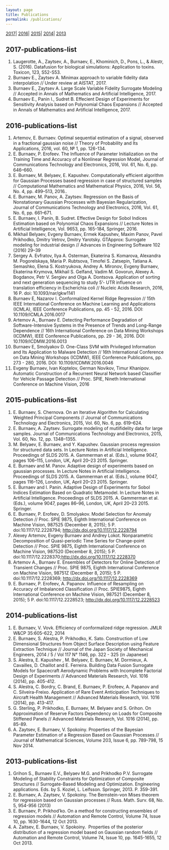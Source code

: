 ```yaml
---
layout: page
title: Publications
permalink: /publications/
---
```


[2017](#2016-publications-list)|
[2016](#2016-publications-list)|
[2015](#2015-publications-list)|
[2014](#2014-publications-list)|
[2013](#2015-publications-list)

## 2017-publications-list
1.	Laugerotte, A., Zaytsev, A., Burnaev, E., Khominich, D., Pons, L., & Alestr, S. (2016). Datafusion for biological simulations: Application to toxins. Toxicon, 123, S52-S53.
2.	Burnaev E., Zaytsev A. Minimax approach to variable fidelity data interpolation // Under review at AISTAT, 2017.
3.	Burnaev E., Zaytsev A. Large Scale Variable Fidelity Surrogate Modeling // Accepted in Annals of Mathematics and Artificial Intelligence, 2017.
4. Burnaev E., Panin I., Sudret B. Effecient Design of Experiments for Sensitivity Analysis based on Polynomial Chaos Expansions // Accepted in Annals of Mathematics and Artificial Intelligence, 2017.

## 2016-publications-list
1.	Artemov, E. Burnaev. Optimal sequential estimation of a signal, observed in a fractional gaussian noise // Theory of Probability and Its Applications, 2016, vol. 60, № 1, pp. 126-134.
2.	E. Burnaev, P. Erofeev. The Influence of Parameter Initialization on the Training Time and Accuracy of a Nonlinear Regression Model, Journal of Communications Technology and Electronics, 2016, Vol. 61, No. 6, pp. 646–660.
3.	E. Burnaev, M. Belyaev, E. Kapushev. Computationally efficient algorithm for Gaussian Processes based regression in case of structured samples // Computational Mathematics and Mathematical Physics, 2016, Vol. 56, No. 4, pp. 499–513, 2016..
4.	E. Burnaev, M. Panov, A. Zaytsev. Regression on the Basis of Nonstationary Gaussian Processes with Bayesian Regularization, Journal of Communications Technology and Electronics, 2016, Vol. 61, No. 6, pp. 661–671.
5.	E. Burnaev, I. Panin, B. Sudret. Effective Design for Sobol Indices Estimation based on Polynomial Chaos Expansions // Lecture Notes in Artificial Intelligence, Vol. 9653, pp. 165-184, Springer, 2016.
6.	Mikhail Belyaev, Evgeny Burnaev, Ermek Kapushev, Maxim Panov, Pavel Prikhodko, Dmitry Vetrov, Dmitry Yarotsky. GTApprox: Surrogate modeling for industrial design // Advances in Engineering Software 102 (2016) 29–39
7.	Sergey A. Evfratov, Ilya A. Osterman, Ekaterina S. Komarova, Alexandra M. Pogorelskaya, Maria P. Rubtsova, Timofei S. Zatsepin, Tatiana A. Semashko, Elena S. Kostryukova, Andrey A. Mironov, Evgeny Burnaev, Ekaterina Krymova, Mikhail S. Gelfand, Vadim M. Govorun, Alexey A. Bogdanov, Petr V. Sergiev and Olga A. Dontsova. Application of sorting and next generation sequencing to study 5’- UTR influence on translation efficiency in Escherichia coli // Nucleic Acids Research, 2016,  16 P. doi: 10.1093/nar/gkw1141
8.	Burnaev E, Nazarov I. Conformalized Kernel Ridge Regression // 15th IEEE International Conference on Machine Learning and Applications (ICMLA), IEEE Conference Publications, pp. 45 - 52, 2016. DOI: 10.1109/ICMLA.2016.0017
9.	Artemov A., Burnaev E. Detecting Performance Degradation of Software-Intensive Systems in the Presence of Trends and Long-Range Dependence // 16th International Conference on Data Mining Workshops (ICDMW), IEEE Conference Publications, pp. 29 - 36, 2016. DOI: 10.1109/ICDMW.2016.0013
10.	Burnaev E, Smolyakov D. One-Class SVM with Privileged Information and Its Application to Malware Detection // 16th International Conference on Data Mining Workshops (ICDMW), IEEE Conference Publications, pp. 273 - 280, 2016. DOI: 10.1109/ICDMW.2016.0046
11.	Evgeny Burnaev, Ivan Koptelov, German Novikov, Timur Khanipov. Automatic Construction of a Recurrent Neural Network based Classifier for Vehicle Passage Detection // Proc. SPIE, Nineth International Conference on Machine Vision, 2016

## 2015-publications-list
1.	E. Burnaev, S. Chernova. On an Iterative Algorithm for Calculating Weighted Principal Components // Journal of Communications Technology and Electronics, 2015, Vol. 60, No. 6, pp. 619–624.
2.	E. Burnaev, A. Zaytsev. Surrogate modeling of mutlifidelity data for large samples. Journal of Communications Technology and Electronics, 2015, Vol. 60, No. 12, pp. 1348–1355.
3.	M. Belyaev, E. Burnaev, and Y. Kapushev. Gaussian process regression for structured data sets. In Lecture Notes in Artificial Intelligence. Proceedings of SLDS 2015. A. Gammerman et al. (Eds.), volume 9047, pages 106–115, London, UK, April 20–23 2015. Springer.
4.	E. Burnaev and M. Panov. Adaptive design of experiments based on gaussian processes. In Lecture Notes in Artificial Intelligence. Proceedings of SLDS 2015. A. Gammerman et al. (Eds.), volume 9047, pages 116–126, London, UK, April 20–23 2015. Springer.
5.	E. Burnaev and I. Panin. Adaptive Design of Experiments for Sobol Indices Estimation Based on Quadratic Metamodel. In Lecture Notes in Artificial Intelligence. Proceedings of SLDS 2015. A. Gammerman et al. (Eds.), volume 9047, pages 86–96, London, UK, April 20–23 2015. Springer.
6.	E. Burnaev, P. Erofeev, D. Smolyakov. Model Selection for Anomaly Detection // Proc. SPIE 9875, Eighth International Conference on Machine Vision, 987525 (December 8, 2015); 5 P. doi:10.1117/12.2228794; http://dx.doi.org/10.1117/12.2228794
7.	Alexey Artemov, Evgeny Burnaev and Andrey Lokot. Nonparametric Decomposition of Quasi-periodic Time Series for Change-point Detection // Proc. SPIE 9875, Eighth International Conference on Machine Vision, 987520 (December 8, 2015); 5 P. doi:10.1117/12.2228370;http://dx.doi.org/10.1117/12.2228370
8.	Artemov A., Burnaev E. Ensembles of Detectors for Online Detection of Transient Changes // Proc. SPIE 9875, Eighth International Conference on Machine Vision, 98751Z (December 8, 2015); 5 P. doi:10.1117/12.2228369; http://dx.doi.org/10.1117/12.2228369
9.	E. Burnaev, P. Erofeev, A. Papanov. Influence of Resampling on Accuracy of Imbalanced Classification // Proc. SPIE9875, Eighth International Conference on Machine Vision, 987521 (December 8, 2015); 5 P. doi:10.1117/12.2228523; http://dx.doi.org/10.1117/12.2228523

## 2014-publications-list
1.	E. Burnaev, V. Vovk. Efficiency of conformalized ridge regression. JMLR W&CP 35:605-622, 2014
2.	E. Burnaev, S. Alestra, P. Prikhodko, K. Sato. Construction of Low Dimensional Structures from Object Surface Description using Feature Extraction Technique // Journal of the Japan Society of Mechanical Engineers, 2014 / 5 / Vol 117 N° 1146, pp. 322 - 325 (in Japanese)    
3.	S. Alestra, E. Kapushev , M. Belyaev, E. Burnaev, M. Dormieux, A. Cavailles, D. Chaillot and E. Ferreira. Building Data Fusion Surrogate Models for Spacecraft Aerodynamic Problems with Incomplete Factorial Design of Experiments // Advanced Materials Research, Vol. 1016 (2014), pp. 405-412.
4.	S. Alestra, C. Bordry, C. Brand, E. Burnaev, P. Erofeev, A. Papanov and C. Silveira-Freixo. Application of Rare Event Anticipation Techniques to Aircraft Health Management // Advanced Materials Research, Vol. 1016 (2014), pp. 413-417.
5.	G. Sterling, P. Prikhodko, E. Burnaev, M. Belyaev and S. Grihon. On Approximation of Reserve Factors Dependency on Loads for Composite Stiffened Panels // Advanced Materials Research, Vol. 1016 (2014), pp. 85-89. 
6.	A. Zaytsev, E. Burnaev, V. Spokoiny. Properties of the Bayesian Parameter Estimation of a Regression Based on Gaussian Processes // Journal of Mathematical Sciences, Volume 203, Issue 6, pp. 789-798, 15 Nov 2014.

## 2013-publications-list
1.	Grihon S., Burnaev E.V., Belyaev M.G. and Prikhodko P.V. Surrogate Modeling of Stability Constraints for Optimization of Composite Structures // Surrogate-Based Modeling and Optimization. Engineering applications. Eds. by S. Koziel, L. Leifsson. Springer, 2013. P. 359-391.
2.	E. Burnaev, A. Zaytsev, V. Spokoiny. The Bernstein-von Mises theorem for regression based on Gaussian processes // Russ. Math. Surv. 68, No. 5, 954-956 (2013)
3.	E. Burnaev, P. Prikhod’ko. On a method for constructing ensembles of regression models // Automation and Remote Control, Volume 74, Issue 10, pp. 1630-1644, 12 Oct 2013.
4.	A. Zaitsev, E. Burnaev, V. Spokoiny.  Properties of the posterior distribution of a regression model based on Gaussian random fields // Automation and Remote Control, Volume 74, Issue 10, pp. 1645-1655, 12 Oct 2013.
